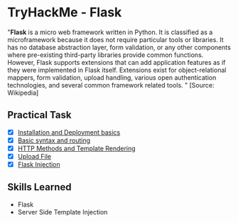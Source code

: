 # TryHackMe - Flask

"**Flask** is a micro web framework written in Python. It is classified as a microframework because it does not require particular tools or libraries. It has no database abstraction layer, form validation, or any other components where pre-existing third-party libraries provide common functions. However, Flask supports extensions that can add application features as if they were implemented in Flask itself. Extensions exist for object-relational mappers, form validation, upload handling, various open authentication technologies, and several common framework related tools. "
[Source: Wikipedia]

## Practical Task

- [x] [Installation and Deployment basics](01-installation-and-deployment/README.md)
- [x] [Basic syntax and routing](02-basic-syntax/README.md)
- [x] [HTTP Methods and Template Rendering](03-HTTP-methods-and-template-rendering/README.md)
- [x] [Upload File](04-file-upload/README.md)
- [x] [Flask Injection](05-Flask-injection/README.md)

## Skills Learned

- Flask
- Server Side Template Injection
